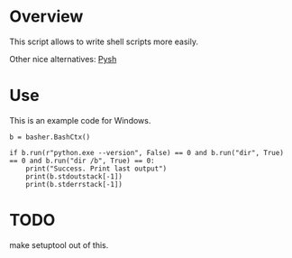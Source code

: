 # Overview

This script allows to write shell scripts more easily.

Other nice alternatives:
[Pysh](https://github.com/yunabe/pysh)

# Use

This is an example code for Windows.

```
b = basher.BashCtx()

if b.run(r"python.exe --version", False) == 0 and b.run("dir", True) == 0 and b.run("dir /b", True) == 0:
    print("Success. Print last output")
    print(b.stdoutstack[-1])
    print(b.stderrstack[-1])
```

# TODO
make setuptool out of this.
